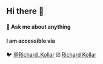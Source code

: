 ## Hi there 👋
#### 💬 Ask me about anything

#### I am accessible via
:bird: [@Richard_Kollar](https://twitter.com/richard_kollar)
:ballot_box_with_check: [Richard Kollar](https://www.linkedin.com/in/richard-koll%C3%A1r-704267132/)

<!--
**Shawoll/Shawoll** is a ✨ _special_ ✨ repository because its `README.md` (this file) appears on your GitHub profile.

Here are some ideas to get you started:

- 🔭 I’m currently working on ...
- 🌱 I’m currently learning ...
- 👯 I’m looking to collaborate on ...
- 🤔 I’m looking for help with ...
- 💬 Ask me about ...
- 📫 How to reach me: ...
- 😄 Pronouns: ...
- ⚡ Fun fact: ...
-->
